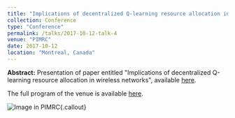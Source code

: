 ```yaml
---
title: "Implications of decentralized Q-learning resource allocation in wireless networks"
collection: Conference
type: "Conference"
permalink: /talks/2017-10-12-talk-4
venue: "PIMRC"
date: 2017-10-12
location: "Montreal, Canada"
---
```


**Abstract:** 
Presentation of paper entitled "Implications of decentralized Q-learning resource allocation in wireless networks", available [here](https://ieeexplore.ieee.org/document/8292321).

The full program of the venue is available [here](http://pimrc2017.ieee-pimrc.org/program/program-overview/).

![Image in PIMRC](https://fwilhelmi.github.io/images/fwilhelmi_pimrc.JPG){.callout}